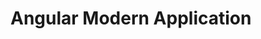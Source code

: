 <!-- .slide: class="first-slide" sfeir-level="3" sfeir-techno="Angular" -->
# **Angular Modern Application**
